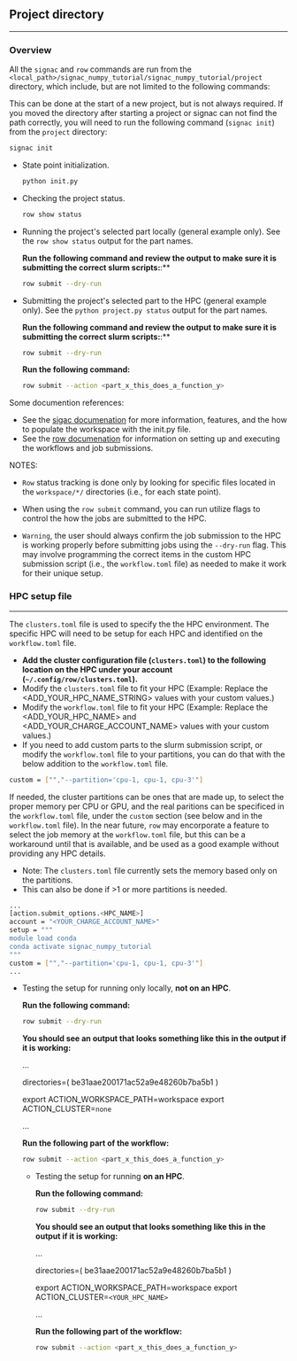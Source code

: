 ## Project directory
--------------------

### Overview
All the `signac` and `row` commands are run from the `<local_path>/signac_numpy_tutorial/signac_numpy_tutorial/project` directory, which include, but are not limited to the following commands:

This can be done at the start of a new project, but is not always required. If you moved the directory after starting a project or signac can not find the path correctly, you will need to run the following command (`signac init`) from the `project` directory:

```bash
signac init
```

 - State point initialization.
    ```bash
    python init.py
    ```
 - Checking the project status.
    ```bash
    row show status
    ```
 - Running the project's selected part locally (general example only).  See the `row show status` output for the part names.

    **Run the following command and review the output to make sure it is submitting the correct slurm scripts:**:**
    ```bash
    row submit --dry-run
    ```

  - Submitting the project's selected part to the HPC (general example only).  See the `python project.py status` output for the part names.

    **Run the following command and review the output to make sure it is submitting the correct slurm scripts:**:**
    ```bash
    row submit --dry-run
    ```

    **Run the following command:**
    ```bash
    row submit --action <part_x_this_does_a_function_y>
    ```

Some documention references:

- See the [sigac documenation](https://docs.signac.io/) for more information, features, and the how to populate the workspace with the init.py file.
- See the [row documenation](https://row.readthedocs.io/) for information on setting up and executing the workflows and job submissions. 

NOTES:
- `Row` status tracking is done only by looking for specific files located in the `workspace/*/` directories (i.e., for each state point).

- When using the `row submit` command, you can run utilize flags to control the how the jobs are submitted to the HPC. 

- `Warning`, the user should always confirm the job submission to the HPC is working properly before submitting jobs using the `--dry-run` flag.  This may involve programming the correct items in the custom HPC submission script (i.e., the `workflow.toml` file) as needed to make it work for their unique setup. 


### HPC setup file
------------------
The `clusters.toml` file is used to specify the the HPC environment.  The specific HPC will need to be setup for each HPC and identified on the `workflow.toml` file.    

- **Add the cluster configuration file (`clusters.toml`) to the following location on the HPC under your account (`~/.config/row/clusters.toml`).**
- Modify the `clusters.toml` file to fit your HPC (Example: Replace the <ADD_YOUR_HPC_NAME_STRING> values with your custom values.)
- Modify the `workflow.toml` file to fit your HPC (Example: Replace the <ADD_YOUR_HPC_NAME> and <ADD_YOUR_CHARGE_ACCOUNT_NAME> values with your custom values.)
- If you need to add custom parts to the slurm submission script, or modify the `workflow.toml` file to your partitions, you can do that with the below addition to the `workflow.toml` file.

```bash
custom = ["","--partition='cpu-1, cpu-1, cpu-3'"]
```

If needed, the cluster partitions can be ones that are made up, to select the proper memory per CPU or GPU, and the real paritions can be specificed in the `workflow.toml` file, under the `custom` section (see below and in the `workflow.toml` file). In the near future, `row` may encorporate a feature to select the job memory at the `workflow.toml` file, but this can be a workaround until that is available, and be used as a good example without providing any HPC details.
- Note: The `clusters.toml` file currently sets the memory based only on the partitions.  
- This can also be done if >1 or more partitions is needed.

```bash
...
[action.submit_options.<HPC_NAME>]
account = "<YOUR_CHARGE_ACCOUNT_NAME>"
setup = """
module load conda
conda activate signac_numpy_tutorial
"""
custom = ["","--partition='cpu-1, cpu-1, cpu-3'"]
...
```

- Testing the setup for running only locally, **not on an HPC**.

    **Run the following command:**
    ```bash
    row submit --dry-run
    ```

    **You should see an output that looks something like this in the output if it is working:**

    ...

    directories=(
    be31aae200171ac52a9e48260b7ba5b1
    )

    export ACTION_WORKSPACE_PATH=workspace
    export ACTION_CLUSTER=`none`

    ...

   **Run the following part of the workflow:**

    ```bash
    row submit --action <part_x_this_does_a_function_y>
    ```

  - Testing the setup for running **on an HPC**.

    **Run the following command:**
    ```bash
    row submit --dry-run
    ```
    
    **You should see an output that looks something like this in the output if it is working:**

    ...

    directories=(
    be31aae200171ac52a9e48260b7ba5b1
    )

    export ACTION_WORKSPACE_PATH=workspace
    export ACTION_CLUSTER=`<YOUR_HPC_NAME>`
    
    ...

    **Run the following part of the workflow:**
    ```bash
    row submit --action <part_x_this_does_a_function_y>
    ```